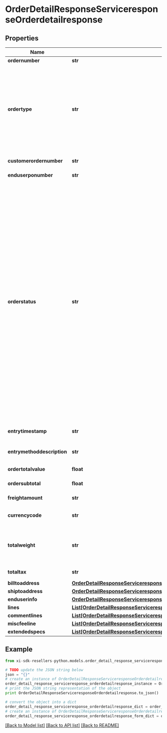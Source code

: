 # OrderDetailResponseServiceresponseOrderdetailresponse


## Properties

Name | Type | Description | Notes
------------ | ------------- | ------------- | -------------
**ordernumber** | **str** |  | [optional] 
**ordertype** | **str** | Order Type   B - BRANCH TRANSFER C - CASH ORDER D - DIRECT ORDER F - FUTURE ORDER P - SPECIAL ORDER Q - QUOTE ORDER S - STOCK ORDER M - MEMO ORDER | [optional] 
**customerordernumber** | **str** | Customer PO number | [optional] 
**enduserponumber** | **str** | End User PO number | [optional] 
**orderstatus** | **str** | Status of order within Ingram system S - SALES HOLD H - TAG HOLD I - INVOICED P - PENDING E - BILLING ERROR F - FORCE BILLING V - VOIDED T - TRANSFERRED D - HOLD SHIPMENT R - RELEASED O - IM ONLINE HOLD U - BILL FOR HISTORY ONLY W - ORDER NOT PRINTED A - DROP SHIP HOLD B - INTERNET CUST ORIG HOLD 1 - PICKED 2 - INSPECTED 3 - PACKED 4 - SHIPPED C - CREDIT HOLD 9 - CISCO 3A6 Q - RMA HOLD G - CREDIT HOLD N - CREDIT HOLD | [optional] 
**entrytimestamp** | **str** | Time stamp of the order placed | [optional] 
**entrymethoddescription** | **str** | Description of the entry method  | [optional] 
**ordertotalvalue** | **float** | Total order value | [optional] 
**ordersubtotal** | **float** | Subtotal order value | [optional] 
**freightamount** | **str** | Freight charges | [optional] 
**currencycode** | **str** | Country specific currency code | [optional] 
**totalweight** | **str** | Total order weight. unit -- North america - Pounds , other countries will be KG | [optional] 
**totaltax** | **str** | total tax on the orders placed | [optional] 
**billtoaddress** | [**OrderDetailResponseServiceresponseOrderdetailresponseBilltoaddress**](OrderDetailResponseServiceresponseOrderdetailresponseBilltoaddress.md) |  | [optional] 
**shiptoaddress** | [**OrderDetailResponseServiceresponseOrderdetailresponseShiptoaddress**](OrderDetailResponseServiceresponseOrderdetailresponseShiptoaddress.md) |  | [optional] 
**enduserinfo** | [**OrderDetailResponseServiceresponseOrderdetailresponseEnduserinfo**](OrderDetailResponseServiceresponseOrderdetailresponseEnduserinfo.md) |  | [optional] 
**lines** | [**List[OrderDetailResponseServiceresponseOrderdetailresponseLinesInner]**](OrderDetailResponseServiceresponseOrderdetailresponseLinesInner.md) |  | [optional] 
**commentlines** | [**List[OrderDetailResponseServiceresponseOrderdetailresponseCommentlinesInner]**](OrderDetailResponseServiceresponseOrderdetailresponseCommentlinesInner.md) |  | [optional] 
**miscfeeline** | [**List[OrderDetailResponseServiceresponseOrderdetailresponseMiscfeelineInner]**](OrderDetailResponseServiceresponseOrderdetailresponseMiscfeelineInner.md) |  | [optional] 
**extendedspecs** | [**List[OrderDetailResponseServiceresponseOrderdetailresponseExtendedspecsInner]**](OrderDetailResponseServiceresponseOrderdetailresponseExtendedspecsInner.md) |  | [optional] 

## Example

```python
from xi-sdk-resellers-python.models.order_detail_response_serviceresponse_orderdetailresponse import OrderDetailResponseServiceresponseOrderdetailresponse

# TODO update the JSON string below
json = "{}"
# create an instance of OrderDetailResponseServiceresponseOrderdetailresponse from a JSON string
order_detail_response_serviceresponse_orderdetailresponse_instance = OrderDetailResponseServiceresponseOrderdetailresponse.from_json(json)
# print the JSON string representation of the object
print OrderDetailResponseServiceresponseOrderdetailresponse.to_json()

# convert the object into a dict
order_detail_response_serviceresponse_orderdetailresponse_dict = order_detail_response_serviceresponse_orderdetailresponse_instance.to_dict()
# create an instance of OrderDetailResponseServiceresponseOrderdetailresponse from a dict
order_detail_response_serviceresponse_orderdetailresponse_form_dict = order_detail_response_serviceresponse_orderdetailresponse.from_dict(order_detail_response_serviceresponse_orderdetailresponse_dict)
```
[[Back to Model list]](../README.md#documentation-for-models) [[Back to API list]](../README.md#documentation-for-api-endpoints) [[Back to README]](../README.md)


